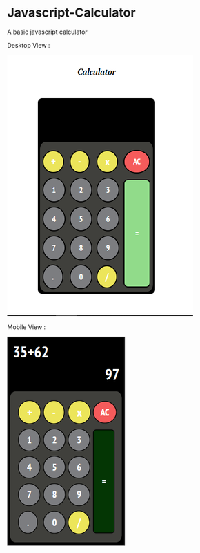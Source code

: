 # Javascript-Calculator
A basic javascript calculator

Desktop View :
 
 ![Desktop View](https://github.com/akhil1605/Javascript-Calculator/blob/master/Result/Desktop%20view.PNG)
 
 Mobile View : 
 
 ![Mobile View](https://github.com/akhil1605/Javascript-Calculator/blob/master/Result/Mobile%20View.PNG)
